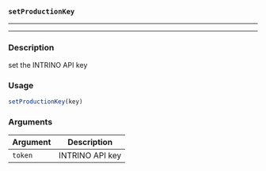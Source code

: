 ### `setProductionKey`
***
***

### Description

 set the INTRINO API key

### Usage
```r
setProductionKey(key)
```

### Arguments
Argument      |Description
------------- |----------------
```token```     |     INTRINO API key

